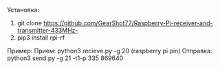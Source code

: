 Установка:
1. git clone https://github.com/GearShot77/Raspberry-Pi-receiver-and-transmitter-433MHz-
2. pip3 install rpi-rf

Пример:
 Прием:
 python3 recieve.py -g 20 (raspberry pi pin)
Отправка:
python3 send.py -g 21 -t1-p 335 869640
